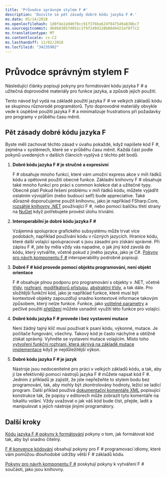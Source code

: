 ```yaml
---
title: 'Průvodce správným stylem F #'
description: 'Dozvíte se pět zásady dobré kódu jazyka F #.'
ms.date: 05/14/2018
ms.openlocfilehash: 1d0f4e2a946f0cc91f376ba624f847549a830bc7
ms.sourcegitcommit: db8b83057d052c1f9f249d128b08d4423af0f7c2
ms.translationtype: MT
ms.contentlocale: cs-CZ
ms.lasthandoff: 11/02/2018
ms.locfileid: "34235902"
---
```

# <a name="f-style-guide"></a>Průvodce správným stylem F #

Následující články popisují pokyny pro formátování kódu jazyka F # a užitečná doprovodné materiály pro funkce jazyka, a způsob jejich použití.

Tento návod byl vydá na základě použití jazyka F # ve velkých základů kódu se skupinou různorodé programátorů. Tyto doprovodné materiály obvykle vede k úspěšné použití jazyka F # a minimalizuje frustrations při požadavky pro programy v průběhu času měnit.

## <a name="five-principles-of-good-f-code"></a>Pět zásady dobré kódu jazyka F #

Byste měli zachovat těchto zásad v úvahu pokaždé, když napíšete kód F #, zejména v systémech, které se v průběhu času měnit. Každá část podle pokynů uvedených v dalších článcích vyplývá z těchto pět bodů.

1. **Dobré kódu jazyka F # je stručné a expresivní**

    F # obsahuje mnoho funkcí, které vám umožní express akce v míň řádků kódu a opětovné použití obecné funkce. Základní knihovny F # obsahuje také mnoho funkcí pro práci s common kolekce dat a užitečné typy. Obecně platí Pokud řešení problému v míň řádků kódu, můžete vyjádřit ostatním vývojářům (nebo budoucí self) bude appreciative. Také důrazně doporučujeme použít knihovnu, jako je například FSharp.Core, [rozsáhlé knihovny .NET](https://docs.microsoft.com/dotnet/api/) používající F #, nebo pomocí balíčku třetí strany na [NuGet](https://www.nuget.org/) když potřebujete provést úlohu triviální.

2. **Interoperabilní je dobré kódu jazyka F #**

    Vzájemná spolupráce grafického subsystému může trvat více podobách, například používání kódu v různých jazycích. Hranice kódu, které další volající spolupracovat s jsou zásadní pro získání správné. Při zápisu F #, jste by měla vždy vás napadne, o jak jiný kód zavolá do kódu, který vytváříte, včetně pokud z jiného jazyka, jako je C#. [Pokyny pro návrh komponentu F #](component-design-guidelines.md) interoperability podrobně popisují.

3. **Dobré F # kód provede pomocí objektu programování, není objekt orientace**

    F # obsahuje plnou podporu pro programování s objekty v .NET, včetně [třídy](../language-reference/classes.md), [rozhraní](../language-reference/interfaces.md), [modifikátorů přístupu](../language-reference/access-control.md), [abstraktní třídy](../language-reference/abstract-classes.md), a tak dále. Pro složitější funkční kód, jako je například funkce, které musí být kontextově objekty zapouzdřují snadno kontextové informace takovým způsobem, který nelze funkce. Funkce, jako [volitelné parametry](../language-reference/members/methods.md#optional-arguments) a pečlivé použití [přetížení](../language-reference/members/methods.md#overloaded-methods) můžete usnadnit využití této funkce pro volající.

4. **Dobré kódu jazyka F # provede i bez vystavení mutace**

    Není žádný tajný klíč musí používat k psaní kódu, výkonné, mutace. Je počítače fungování, všechny. Takový kód je často náchylné a obtížně získat správný. Vyhněte se vystavení mutace volajícím. Místo toho [vytvoření funkční rozhraní, která skrývá na základě mutace implementace](conventions.md#performance) když je nejdůležitější výkon.

5. **Dobré kódu jazyka F # je jazyk**

    Nástroje jsou nedocenitelné pro práci v velkých základů kódu, a tak, aby ji lze efektivněji pomocí nástrojů jazyka F # můžete napsat kód F #. Jedním z příkladů je zajistit, že jste nepřežeňte to stylem bodu bez programování, tak, aby mohly být zkontrolovány hodnoty, ležící se ladicí program. Další příklad používá [dokumentační komentáře XML](../language-reference/xml-documentation.md) popisující konstrukce tak, že popisy v editorech může zobrazit tyto komentáře na lokalitu volání. Vždy uvažovat o jak váš kód bude číst, přejde, ladit a manipulovat s jejich nástroje jinými programátory.

## <a name="next-steps"></a>Další kroky

[Kódu jazyka F # pokyny k formátování](formatting.md) pokyny o tom, jak formátovat kód tak, aby byl snadno čitelný.

[F # konvence kódování](conventions.md) obsahují pokyny pro F # programovací idiomy, které vám pomůžou dlouhodobé údržby větší F # základů kódu.

[Pokyny pro návrh komponentu F #](component-design-guidelines.md) poskytují pokyny k vytváření F # součásti, jako jsou knihovny.
